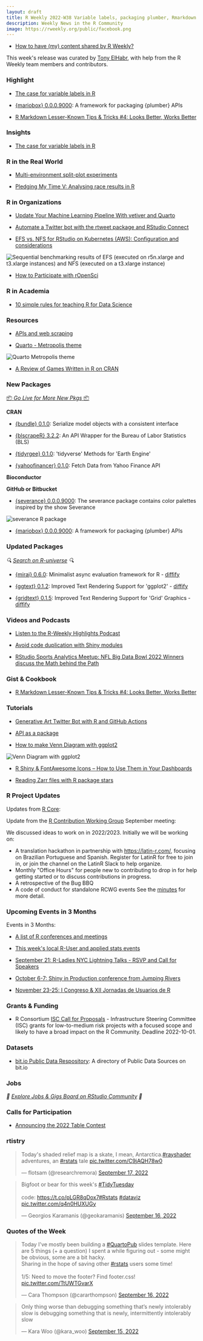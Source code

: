```yaml
---
layout: draft
title: R Weekly 2022-W38 Variable labels, packaging plumber, Rmarkdown tips
description: Weekly News in the R Community
image: https://rweekly.org/public/facebook.png
---
```


+ [How to have (my) content shared by R Weekly?](https://github.com/rweekly/rweekly.org#how-to-have-my-content-shared-by-r-weekly)

This week's release was curated by [Tony ElHabr](https://twitter.com/TonyElHabr), with help from the R Weekly team members and contributors.

### Highlight

+ [The case for variable labels in R](https://www.pipinghotdata.com/posts/2022-09-13-the-case-for-variable-labels-in-r)

+ [{mariobox} 0.0.0.9000](https://github.com/ThinkR-open/mariobox): A framework for packaging {plumber} APIs

+ [R Markdown Lesser-Known Tips & Tricks #4: Looks Better, Works Better](https://www.rstudio.com/blog/r-markdown-tips-tricks-4-looks-better-works-better/)

### Insights

+ [The case for variable labels in R](https://www.pipinghotdata.com/posts/2022-09-13-the-case-for-variable-labels-in-r)

### R in the Real World

+ [Multi-environment split-plot experiments](https://www.statforbiology.com/2022/stat_lmm_2-wayssplitrepeated/)

+ [Pledging My Time V: Analysing race results in R](https://quantixed.org/2022/09/12/pledging-my-time-v-analysing-race-results-in-r/)

### R in Organizations

+ [Update Your Machine Learning Pipeline With vetiver and Quarto](https://www.rstudio.com/blog/update-your-machine-learning-pipeline-with-vetiver-and-quarto/)

+ [Automate a Twitter bot with the rtweet package and RStudio Connect](https://rviews.rstudio.com/2022/09/13/automate-a-twitter-bot-with-rtweet-and-rstudio-connect/)

+ [EFS vs. NFS for RStudio on Kubernetes (AWS): Configuration and considerations](https://www.cynkra.com/blog/2022-09-14-rstudio-efs-nfs/)

![Sequential benchmarking results of EFS (executed on r5n.xlarge and t3.xlarge instances) and NFS (executed on a t3.xlarge instance)](https://raw.githubusercontent.com/rweekly/image/master/2022/W38/efs-nfs-sequential_600.png)

+ [How to Participate with rOpenSci](https://ropensci.org/blog/2022/09/13/contributing-ropensci/)

### R in Academia

+ [10 simple rules for teaching R for Data Science](https://ttimbers.github.io/10-simple-rules-for-teaching-R-for-Data-Science/10-simple-rules-for-teaching-r-for-data-science.html#1)

### Resources

+ [APIs and web scraping](https://talks.andrewheiss.com/2022-seacen/presentation/#/title-slide)

+ [Quarto - Metropolis theme](https://pat-s.me/quarto-metropolis-theme/)

![Quarto Metropolis theme](https://raw.githubusercontent.com/rweekly/image/master/2022/W38/quarto-metropolis_600.png)

+ [A Review of Games Written in R on CRAN](https://tankard.id/post/review-of-games-written-in-r/)

### New Packages

<p class="added-hostname"><a href="https://rweekly.org/live" target="_blank" class="externalLink">📦 <i>Go Live for More New Pkgs</i> 📦</a></p>

**CRAN**

+ [{bundle} 0.1.0](https://www.tidyverse.org/blog/2022/09/bundle-0-1-0/): Serialize model objects with a consistent interface

+ [{blscrapeR} 3.2.2](https://cran.r-project.org/package=blscrapeR): An API Wrapper for the Bureau of Labor Statistics (BLS)

+ [{tidyrgee} 0.1.0](https://cran.r-project.org/package=tidyrgee): 'tidyverse' Methods for 'Earth Engine'

+ [{yahoofinancer} 0.1.0](https://cran.r-project.org/package=yahoofinancer): Fetch Data from Yahoo Finance API

**Bioconductor**

**GitHub or Bitbucket**

+ [{severance} 0.0.0.9000](https://github.com/ivelasq/severance): The severance package contains color palettes inspired by the show Severance

![severance R package](https://raw.githubusercontent.com/rweekly/image/master/2022/W38/severance_600.png)

+ [{mariobox} 0.0.0.9000](https://github.com/ThinkR-open/mariobox): A framework for packaging {plumber} APIs

### Updated Packages

<i>🔍 [Search on R-universe](https://r-universe.dev/search/) 🔍</i>

+ [{mirai} 0.6.0](https://cran.r-project.org/package=mirai): Minimalist async evaluation framework for R - [diffify](https://diffify.com/R/mirai)

+ [{ggtext} 0.1.2](https://cran.r-project.org/package=ggtext): Improved Text Rendering Support for 'ggplot2'  - [diffify](https://diffify.com/R/ggtext)

+ [{gridtext} 0.1.5](https://cran.r-project.org/package=gridtext): Improved Text Rendering Support for 'Grid' Graphics - [diffify](https://diffify.com/R/gridtext)

### Videos and Podcasts

+ [Listen to the R-Weekly Highlights Podcast](https://rweekly.fireside.fm/)

+ [Avoid code duplication with Shiny modules](https://youtu.be/1sCQEpJzv1U)

+ [RStudio Sports Analytics Meetup: NFL Big Data Bowl 2022 Winners discuss the Math behind the Path](https://www.youtube.com/watch?v=1sPSvt3wmxs)

### Gist & Cookbook

+ [R Markdown Lesser-Known Tips & Tricks #4: Looks Better, Works Better](https://www.rstudio.com/blog/r-markdown-tips-tricks-4-looks-better-works-better/)

### Tutorials

+ [Generative Art Twitter Bot with R and GitHub Actions](https://www.willtybrad.com/posts/2022-09-15-generative-art-twitter-bot-with-r-and-github-actions/)

+ [API as a package](https://www.jumpingrivers.com/blog/api-as-a-package-structure/)

+ [How to make Venn Diagram with ggplot2](https://github.com/unarsezer/Football-Analytics/blob/main/Venn-Diagram/code.md)

![Venn Diagram with ggplot2](https://raw.githubusercontent.com/rweekly/image/master/2022/W38/venn-diagram_600.png)

+ [R Shiny & FontAwesome Icons – How to Use Them in Your Dashboards](https://appsilon.com/r-shiny-fontawesome-icons/)

+ [Reading Zarr files with R package stars](https://www.r-spatial.org//r/2022/09/13/zarr.html)

<!--<div class="post-more-begin></div><div class="post-more-end"></div>-->

### R Project Updates

Updates from [R Core](http://developer.r-project.org/blosxom.cgi/R-devel/NEWS):

Update from the [R Contribution Working Group](https://contributor.r-project.org/working-group) September meeting:

We discussed ideas to work on in 2022/2023. Initially we will be working on:
 - A translation hackathon in partnership with https://latin-r.com/, focusing on Brazilian Portuguese and Spanish. Register for LatinR for free to join in, or join the channel on the LatinR Slack to help organize.
 - Monthly "Office Hours" for people new to contributing to drop in for help getting started or to discuss contributions in progress.
 - A retrospective of the Bug BBQ
 - A code of conduct for standalone RCWG events
See the [minutes](https://github.com/r-devel/rcontribution/blob/main/team_minutes/2022-09-16.md) for more detail. 

### Upcoming Events in 3 Months

Events in 3 Months:

+ [A list of R conferences and meetings](https://jumpingrivers.github.io/meetingsR/events.html)

+ [This week's local R-User and applied stats events](https://community.rstudio.com/c/irl)

+ [September 21: R-Ladies NYC Lightning Talks - RSVP and Call for Speakers](https://www.meetup.com/rladies-newyork/events/287520144/)

+ [October 6-7: Shiny in Production conference from Jumping Rivers](https://shiny-in-production.jumpingrivers.com/)

+ [November 23-25: I Congreso & XII Jornadas de Usuarios de R](http://r-es.org/12jr/)

### Grants & Funding

+ R Consortium [ISC Call for Proposals](https://www.r-consortium.org/all-projects/call-for-proposals) - Infrastructure Steering Committee (ISC) grants for low-to-medium risk projects with a focused scope and likely to have a broad impact on the R Community. Deadline 2022-10-01.

### Datasets

+  [bit.io Public Data Respository](https://github.com/bitdotioinc/public-data): A directory of Public Data Sources on bit.io 

### Jobs

<i>💼 [Explore Jobs & Gigs Board on RStudio Community](https://community.rstudio.com/c/jobs/) 💼</i>

### Calls for Participation

+ [Announcing the 2022 Table Contest](https://www.rstudio.com/blog/rstudio-table-contest-2022/)

### rtistry

<blockquote class="twitter-tweet"><p lang="en" dir="ltr">Today&#39;s shaded relief map is a skate, I mean, Antarctica.<a href="https://twitter.com/hashtag/rayshader?src=hash&amp;ref_src=twsrc%5Etfw">#rayshader</a> adventures, an <a href="https://twitter.com/hashtag/rstats?src=hash&amp;ref_src=twsrc%5Etfw">#rstats</a> tale <a href="https://t.co/C9jAQH78w0">pic.twitter.com/C9jAQH78w0</a></p>&mdash; flotsam (@researchremora) <a href="https://twitter.com/researchremora/status/1571172687111757824?ref_src=twsrc%5Etfw">September 17, 2022</a></blockquote> <script async src="https://platform.twitter.com/widgets.js" charset="utf-8"></script> 

<blockquote class="twitter-tweet"><p lang="en" dir="ltr">Bigfoot or bear for this week&#39;s <a href="https://twitter.com/hashtag/TidyTuesday?src=hash&amp;ref_src=twsrc%5Etfw">#TidyTuesday</a><br><br>code: <a href="https://t.co/pLGR8qDox7">https://t.co/pLGR8qDox7</a><a href="https://twitter.com/hashtag/Rstats?src=hash&amp;ref_src=twsrc%5Etfw">#Rstats</a> <a href="https://twitter.com/hashtag/dataviz?src=hash&amp;ref_src=twsrc%5Etfw">#dataviz</a> <a href="https://t.co/q4n0HUXUGy">pic.twitter.com/q4n0HUXUGy</a></p>&mdash; Georgios Karamanis (@geokaramanis) <a href="https://twitter.com/geokaramanis/status/1570799170084302849?ref_src=twsrc%5Etfw">September 16, 2022</a></blockquote> <script async src="https://platform.twitter.com/widgets.js" charset="utf-8"></script> 

### Quotes of the Week

<blockquote class="twitter-tweet"><p lang="en" dir="ltr">Today I&#39;ve mostly been building a <a href="https://twitter.com/hashtag/QuartoPub?src=hash&amp;ref_src=twsrc%5Etfw">#QuartoPub</a> slides template. Here are 5 things (+ a question) I spent a while figuring out - some might be obvious, some are a bit hacky. <br>Sharing in the hope of saving other <a href="https://twitter.com/hashtag/rstats?src=hash&amp;ref_src=twsrc%5Etfw">#rstats</a> users some time!<br><br>1/5: Need to move the footer? Find footer.css! <a href="https://t.co/TtUWTGvarX">pic.twitter.com/TtUWTGvarX</a></p>&mdash; Cara Thompson (@cararthompson) <a href="https://twitter.com/cararthompson/status/1570893059080220672?ref_src=twsrc%5Etfw">September 16, 2022</a></blockquote> <script async src="https://platform.twitter.com/widgets.js" charset="utf-8"></script> 

<blockquote class="twitter-tweet"><p lang="en" dir="ltr">Only thing worse than debugging something that’s newly intolerably slow is debugging something that is newly, intermittently intolerably slow</p>&mdash; Kara Woo (@kara_woo) <a href="https://twitter.com/kara_woo/status/1570486410192498688?ref_src=twsrc%5Etfw">September 15, 2022</a></blockquote> <script async src="https://platform.twitter.com/widgets.js" charset="utf-8"></script> 
